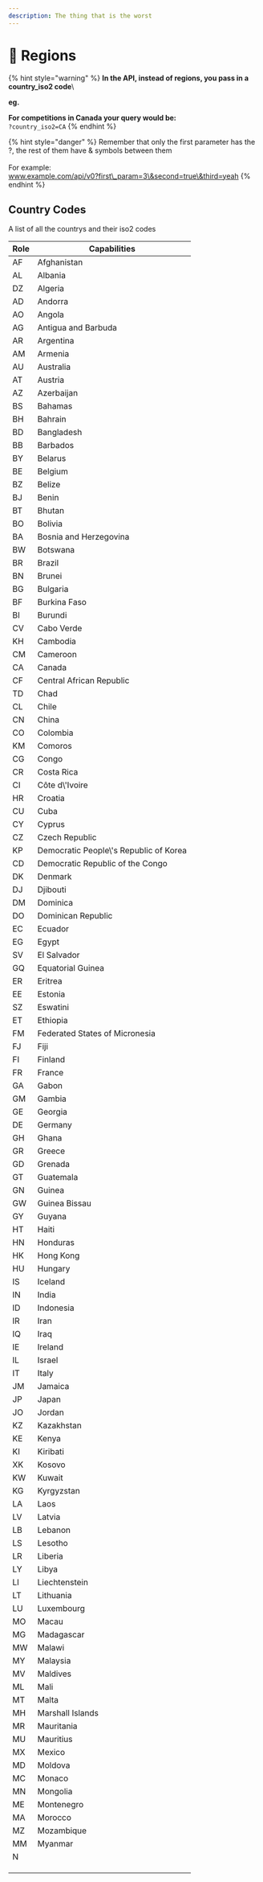 ```yaml
---
description: The thing that is the worst
---
```


# 📝 Regions



{% hint style="warning" %}
**In the API, instead of regions, you pass in a country\_iso2 code**\


**eg.**

**For competitions in Canada your query would be:**\
`?country_iso2=CA`
{% endhint %}

{% hint style="danger" %}
Remember that only the first parameter has the ?, the rest of them have & symbols between them\
\
For example:\
www.example.com/api/v0?first\_param=3\&second=true\&third=yeah
{% endhint %}

## Country Codes

A list of all the countrys and their iso2 codes

| Role | Capabilities                            |
| ---- | --------------------------------------- |
| AF   | Afghanistan                             |
| AL   | Albania                                 |
| DZ   | Algeria                                 |
| AD   | Andorra                                 |
| AO   | Angola                                  |
| AG   | Antigua and Barbuda                     |
| AR   | Argentina                               |
| AM   | Armenia                                 |
| AU   | Australia                               |
| AT   | Austria                                 |
| AZ   | Azerbaijan                              |
| BS   | Bahamas                                 |
| BH   | Bahrain                                 |
| BD   | Bangladesh                              |
| BB   | Barbados                                |
| BY   | Belarus                                 |
| BE   | Belgium                                 |
| BZ   | Belize                                  |
| BJ   | Benin                                   |
| BT   | Bhutan                                  |
| BO   | Bolivia                                 |
| BA   | Bosnia and Herzegovina                  |
| BW   | Botswana                                |
| BR   | Brazil                                  |
| BN   | Brunei                                  |
| BG   | Bulgaria                                |
| BF   | Burkina Faso                            |
| BI   | Burundi                                 |
| CV   | Cabo Verde                              |
| KH   | Cambodia                                |
| CM   | Cameroon                                |
| CA   | Canada                                  |
| CF   | Central African Republic                |
| TD   | Chad                                    |
| CL   | Chile                                   |
| CN   | China                                   |
| CO   | Colombia                                |
| KM   | Comoros                                 |
| CG   | Congo                                   |
| CR   | Costa Rica                              |
| CI   | Côte d\\'Ivoire                         |
| HR   | Croatia                                 |
| CU   | Cuba                                    |
| CY   | Cyprus                                  |
| CZ   | Czech Republic                          |
| KP   | Democratic People\\'s Republic of Korea |
| CD   | Democratic Republic of the Congo        |
| DK   | Denmark                                 |
| DJ   | Djibouti                                |
| DM   | Dominica                                |
| DO   | Dominican Republic                      |
| EC   | Ecuador                                 |
| EG   | Egypt                                   |
| SV   | El Salvador                             |
| GQ   | Equatorial Guinea                       |
| ER   | Eritrea                                 |
| EE   | Estonia                                 |
| SZ   | Eswatini                                |
| ET   | Ethiopia                                |
| FM   | Federated States of Micronesia          |
| FJ   | Fiji                                    |
| FI   | Finland                                 |
| FR   | France                                  |
| GA   | Gabon                                   |
| GM   | Gambia                                  |
| GE   | Georgia                                 |
| DE   | Germany                                 |
| GH   | Ghana                                   |
| GR   | Greece                                  |
| GD   | Grenada                                 |
| GT   | Guatemala                               |
| GN   | Guinea                                  |
| GW   | Guinea Bissau                           |
| GY   | Guyana                                  |
| HT   | Haiti                                   |
| HN   | Honduras                                |
| HK   | Hong Kong                               |
| HU   | Hungary                                 |
| IS   | Iceland                                 |
| IN   | India                                   |
| ID   | Indonesia                               |
| IR   | Iran                                    |
| IQ   | Iraq                                    |
| IE   | Ireland                                 |
| IL   | Israel                                  |
| IT   | Italy                                   |
| JM   | Jamaica                                 |
| JP   | Japan                                   |
| JO   | Jordan                                  |
| KZ   | Kazakhstan                              |
| KE   | Kenya                                   |
| KI   | Kiribati                                |
| XK   | Kosovo                                  |
| KW   | Kuwait                                  |
| KG   | Kyrgyzstan                              |
| LA   | Laos                                    |
| LV   | Latvia                                  |
| LB   | Lebanon                                 |
| LS   | Lesotho                                 |
| LR   | Liberia                                 |
| LY   | Libya                                   |
| LI   | Liechtenstein                           |
| LT   | Lithuania                               |
| LU   | Luxembourg                              |
| MO   | Macau                                   |
| MG   | Madagascar                              |
| MW   | Malawi                                  |
| MY   | Malaysia                                |
| MV   | Maldives                                |
| ML   | Mali                                    |
| MT   | Malta                                   |
| MH   | Marshall Islands                        |
| MR   | Mauritania                              |
| MU   | Mauritius                               |
| MX   | Mexico                                  |
| MD   | Moldova                                 |
| MC   | Monaco                                  |
| MN   | Mongolia                                |
| ME   | Montenegro                              |
| MA   | Morocco                                 |
| MZ   | Mozambique                              |
| MM   | Myanmar                                 |
| N    |                                         |
|      |                                         |
|      |                                         |
|      |                                         |
